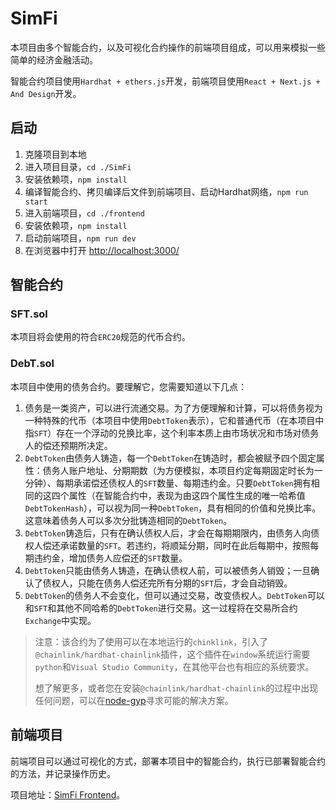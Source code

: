 # SimFi
本项目由多个智能合约，以及可视化合约操作的前端项目组成，可以用来模拟一些简单的经济金融活动。

智能合约项目使用`Hardhat + ethers.js`开发，前端项目使用`React + Next.js + And Design`开发。

## 启动
1. 克隆项目到本地
2. 进入项目目录，`cd ./SimFi`
3. 安装依赖项，`npm install`
4. 编译智能合约、拷贝编译后文件到前端项目、启动Hardhat网络，`npm run start`
5. 进入前端项目，`cd ./frontend`
6. 安装依赖项，`npm install`
7. 启动前端项目，`npm run dev`
8. 在浏览器中打开 [http://localhost:3000/](http://localhost:3000/)

## 智能合约
### SFT.sol
本项目将会使用的符合`ERC20`规范的代币合约。
### DebT.sol
本项目中使用的债务合约。要理解它，您需要知道以下几点：
1. 债务是一类资产，可以进行流通交易。为了方便理解和计算，可以将债务视为一种特殊的代币（本项目中使用`DebtToken`表示），它和普通代币（在本项目中指`SFT`）存在一个浮动的兑换比率，这个利率本质上由市场状况和市场对债务人的偿还预期所决定。
2. `DebtToken`由债务人铸造，每一个`DebtToken`在铸造时，都会被赋予四个固定属性：债务人账户地址、分期期数（为方便模拟，本项目约定每期固定时长为一分钟）、每期承诺偿还债权人的`SFT`数量、每期违约金。只要`DebtToken`拥有相同的这四个属性（在智能合约中，表现为由这四个属性生成的唯一哈希值`DebtTokenHash`），可以视为同一种`DebtToken`，具有相同的价值和兑换比率。这意味着债务人可以多次分批铸造相同的`DebtToken`。
3. `DebtToken`铸造后，只有在确认债权人后，才会在每期期限内，由债务人向债权人偿还承诺数量的`SFT`。若违约，将顺延分期，同时在此后每期中，按照每期违约金，增加债务人应偿还的`SFT`数量。
4. `DebtToken`只能由债务人铸造，在确认债权人前，可以被债务人销毁；一旦确认了债权人，只能在债务人偿还完所有分期的`SFT`后，才会自动销毁。
5. `DebtToken`的债务人不会变化，但可以通过交易，改变债权人。`DebtToken`可以和`SFT`和其他不同哈希的`DebtToken`进行交易。这一过程将在交易所合约`Exchange`中实现。
> 注意：该合约为了使用可以在本地运行的`chinklink`，引入了`@chainlink/hardhat-chainlink`插件，这个插件在`window`系统运行需要`python`和`Visual Studio Community`，在其他平台也有相应的系统要求。
>
> 想了解更多，或者您在安装`@chainlink/hardhat-chainlink`的过程中出现任何问题，可以在[node-gyp](https://github.com/nodejs/node-gyp)寻求可能的解决方案。

## 前端项目
前端项目可以通过可视化的方式，部署本项目中的智能合约，执行已部署智能合约的方法，并记录操作历史。

项目地址：[SimFi Frontend](https://github.com/escX/SimFi/tree/main/frontend)。
